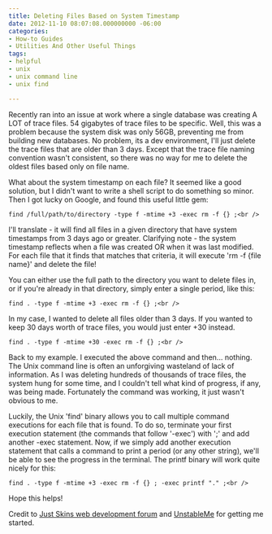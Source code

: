 ```yaml
---
title: Deleting Files Based on System Timestamp
date: 2012-11-10 08:07:08.000000000 -06:00
categories:
- How-to Guides
- Utilities And Other Useful Things
tags:
- helpful
- unix
- unix command line
- unix find

---
```

<p>Recently ran into an issue at work where a single database was creating A LOT of trace files. 54 gigabytes of trace files to be specific. Well, this was a problem because the system disk was only 56GB, preventing me from building new databases. No problem, its a dev environment, I'll just delete the trace files that are older than 3 days. Except that the trace file naming convention wasn't consistent, so there was no way for me to delete the oldest files based only on file name.</p>
<p>What about the system timestamp on each file? It seemed like a good solution, but I didn't want to write a shell script to do something so minor. Then I got lucky on Google, and found this useful little gem:</p>

```shell
find /full/path/to/directory -type f -mtime +3 -exec rm -f {} ;<br />
```

<p>I'll translate - it will find all files in a given directory that have system timestamps from 3 days ago or greater. Clarifying note - the system timestamp reflects when a file was created OR when it was last modified. For each file that it finds that matches that criteria, it will execute 'rm -f {file name}' and delete the file!</p>
<p>You can either use the full path to the directory you want to delete files in, or if you're already in that directory, simply enter a single period, like this:</p>

```shell
find . -type f -mtime +3 -exec rm -f {} ;<br />
```

<p>In my case, I wanted to delete all files older than 3 days. If you wanted to keep 30 days worth of trace files, you would just enter +30 instead.</p>

```shell
find . -type f -mtime +30 -exec rm -f {} ;<br />
```

<p>Back to my example. I executed the above command and then... nothing. The Unix command line is often an unforgiving wasteland of lack of information. As I was deleting hundreds of thousands of trace files, the system hung for some time, and I couldn't tell what kind of progress, if any, was being made. Fortunately the command was working, it just wasn't obvious to me.</p>
<p>Luckily, the Unix 'find' binary allows you to call multiple command executions for each file that is found. To do so, terminate your first execution statement (the commands that follow '-exec') with ';' and add another -exec statement. Now, if we simply add another execution statement that calls a command to print a period (or any other string), we'll be able to see the progress in the terminal. The printf binary will work quite nicely for this:</p>

```shell
find . -type f -mtime +3 -exec rm -f {} ; -exec printf "." ;<br />
```

<p>Hope this helps!</p>
<p>Credit to <a href="http://www.justskins.com/forums/how-to-del-files-110106.html" target="_blank">Just Skins web development forum</a> and <a href="http://unstableme.blogspot.com/2009/09/execute-multiple-commands-with-exec-and.html" target="_blank">UnstableMe</a> for getting me started.</p>
